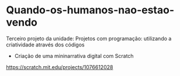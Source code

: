 # Quando-os-humanos-nao-estao-vendo

Terceiro projeto da unidade: Projetos com programação: utilizando a criatividade através dos códigos
- Criação de uma mininarrativa digital com Scratch

https://scratch.mit.edu/projects/1076612028
